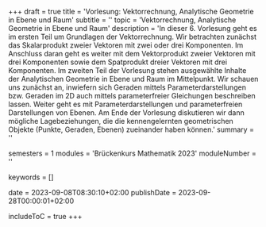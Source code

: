 +++
draft = true
title = 'Vorlesung: Vektorrechnung, Analytische Geometrie in Ebene und Raum'
subtitle = ''
topic = 'Vektorrechnung, Analytische Geometrie in Ebene und Raum'
description = 'In dieser 6. Vorlesung geht es im ersten Teil um Grundlagen der Vektorrechnung. Wir betrachten zunächst das Skalarprodukt zweier Vektoren mit zwei oder drei Komponenten. Im Anschluss daran geht es weiter mit dem Vektorprodukt zweier Vektoren mit drei Komponenten sowie dem Spatprodukt dreier Vektoren mit drei Komponenten. Im zweiten Teil der Vorlesung stehen ausgewählte Inhalte der Analytischen Geometrie in Ebene und Raum im Mittelpunkt. Wir schauen uns zunächst an, inwiefern sich Geraden mittels Parameterdarstellungen bzw. Geraden im 2D auch mittels parameterfreier Gleichungen beschreiben lassen. Weiter geht es mit Parameterdarstellungen und parameterfreien Darstellungen von Ebenen. Am Ende der Vorlesung diskutieren wir dann mögliche Lagebeziehungen, die die kennengelernten geometrischen Objekte (Punkte, Geraden, Ebenen) zueinander haben können.'
summary = ''

semesters = 1
modules = 'Brückenkurs Mathematik 2023'
moduleNumber = ''

keywords = []

date = 2023-09-08T08:30:10+02:00
publishDate = 2023-09-28T00:00:01+02:00

includeToC = true
+++
